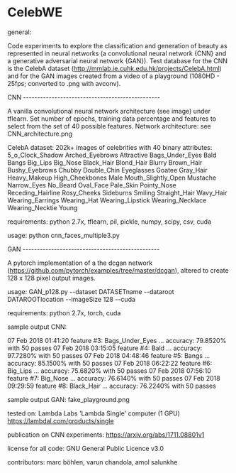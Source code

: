 # CelebWE

general:

Code experiments to explore the classification and generation of beauty as represented in neural networks (a convolutional neural network {CNN} and a generative adversarial neural network {GAN}). 
Test database for the CNN is the CelebA dataset (http://mmlab.ie.cuhk.edu.hk/projects/CelebA.html) and for the GAN images created from a video of a playground (1080HD - 25fps; converted to .png with avconv). 

CNN ------------------------------------------------

A vanilla convolutional neural network architecture (see image) under tflearn. Set number of epochs, training data percentage and features to select from the set of 40 possible features. Network architecture: see CNN_architecture.png

CelebA dataset:
202k+ images of celebrities with 40 binary attributes:
5_o_Clock_Shadow Arched_Eyebrows Attractive Bags_Under_Eyes Bald Bangs Big_Lips Big_Nose Black_Hair 	Blond_Hair Blurry Brown_Hair Bushy_Eyebrows Chubby Double_Chin Eyeglasses Goatee Gray_Hair Heavy_Makeup High_Cheekbones Male Mouth_Slightly_Open Mustache Narrow_Eyes No_Beard Oval_Face 	Pale_Skin Pointy_Nose Receding_Hairline Rosy_Cheeks Sideburns Smiling Straight_Hair Wavy_Hair 	Wearing_Earrings Wearing_Hat Wearing_Lipstick Wearing_Necklace Wearing_Necktie Young

requirements:
python 2.7x, tflearn, pil, pickle, numpy, scipy, csv, cuda

usage:
python cnn_faces_multiple3.py



GAN ------------------------------------------------

A pytorch implementation of a the dcgan network (https://github.com/pytorch/examples/tree/master/dcgan), altered to create 128 x 128 pixel output images.

usage: GAN_p128.py --dataset DATASETname --dataroot DATAROOTlocation --imageSize 128 --cuda

requirements:
python 2.7x, torch, cuda

sample output CNN:

07 Feb 2018 01:41:20 feature #3: Bags_Under_Eyes ... accuracy: 79.8520% with 50 passes
07 Feb 2018 03:15:05 feature #4: Bald ... accuracy: 97.7280% with 50 passes
07 Feb 2018 04:48:46 feature #5: Bangs ... accuracy: 85.1500% with 50 passes
07 Feb 2018 06:22:22 feature #6: Big_Lips ... accuracy: 75.6820% with 50 passes
07 Feb 2018 07:56:10 feature #7: Big_Nose ... accuracy: 76.6140% with 50 passes
07 Feb 2018 09:29:59 feature #8: Black_Hair ... accuracy: 76.2240% with 50 passes

sample output GAN: fake_playground.png

tested on:
Lambda Labs 'Lambda Single' computer (1 GPU) 
https://lambdal.com/products/single 

publication on CNN experiments: https://arxiv.org/abs/1711.08801v1

license for all code: GNU General Public Licence v3.0

contributors: marc böhlen, varun chandola, amol salunkhe
